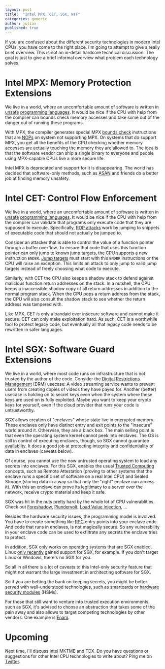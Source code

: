 ```yaml
---
layout: post
title:  "Intel MPX, CET, SGX, WTF"
categories: generic
author: julian
published: true
---
```


If you are confused about the different security technologies in
modern Intel CPUs, you have come to the right place. I'm going to
attempt to give a really brief overview. This is not an in-detail
hardcore technical discussion. The goal is just to give a brief
informal overview what problem each technology solves.

# Intel MPX: Memory Protection Extensions

We live in a world, where an uncomfortable amount of software is
written in
[unsafe](https://en.wikipedia.org/wiki/C_(programming_language))
[programming languages](https://en.wikipedia.org/wiki/C%2B%2B). It
would be nice if the CPU with help from the compiler can bounds check
memory accesses and take some out of the danger out of running these
programs.

With MPX, the compiler generates special MPX [bounds
check](https://en.wikipedia.org/wiki/Bounds_checking) instructions
that are [NOPs](https://en.wikipedia.org/wiki/NOP_(code)) on system
not supporting MPX. On systems that do support MPX, you get all the
benefits of the CPU checking whether memory accesses are actually
touching the memory they are allowed to. The idea is that the software
vendor can ship a single binary to everyone and people using
MPX-capable CPUs live a more secure life.

Intel MPX is deprecated and support for it is disappearing. The world
has decided that software-only methods, such as
[ASAN](https://en.wikipedia.org/wiki/AddressSanitizer) and friends do
a better job at finding memory unsafety.

# Intel CET: Control Flow Enforcement

We live in a world, where an uncomfortable amount of software is
written in
[unsafe](https://en.wikipedia.org/wiki/C_(programming_language))
[programming languages](https://en.wikipedia.org/wiki/C%2B%2B). It
would be nice if the CPU with help from the compiler can validate that
programs only execute code that they are supposed to
execute. Specifically, [ROP
attacks](https://en.wikipedia.org/wiki/Return-oriented_programming)
work by jumping to snippets of executable code that should not
actually be jumped to.

Consider an attacker that is able to control the value of a function
pointer through a buffer overflow. To ensure that code that uses this
function pointer can only jump to known jump targets, the CPU supports
a new instruction `ENDBR`. [Jump
targets](https://en.wikipedia.org/wiki/Indirect_branch) must start
with this `ENDBR` instructions or the CPU will raise an
exception. This limits an attack to only jump to valid jump targets
instead of freely choosing what code to execute.

Similarly, with CET the CPU also keeps a shadow stack to defend
against malicious function return addresses on the stack. In a
nutshell, the CPU keeps a inaccessible shadow copy of all return
addresses in addition to the normal program stack. When the CPU pops a
return address from the stack, the CPU will also consult the shadow
stack to see whether the return address was tampered with.

Like MPX, CET is only a bandaid over insecure software and cannot make
it secure. CET can only make exploitation hard. As such, CET is a
worthwhile tool to protect legacy code, but eventually all that legacy
code needs to be rewritten in safer languages.

# Intel SGX: Software Guard Extensions

We live in a world, where most code runs on infrastructure that is not
trusted by the author of the code. Consider the [Digital Restrictions
Management](https://fsfe.org/activities/drm/drm.en.html) (DRM)
usecase: A video streaming service wants to prevent users from
creating copies of videos they have payed for. Another (better)
usecase is holding on to secret keys even when the system where these
keys are used on is fully exploited. Maybe you want to keep your
crypto keys for yourself, even if the cloud provider that runs your
code is untrustworthy.

SGX allows creation of "enclaves" whose state live in encrypted
memory.  These enclaves only have distinct entry and exit points to
the "insecure" world around it. Otherwise, they are a black box. The
main selling point is that even the operating system kernel cannot
peek into enclaves. The OS is still in control of executing enclaves,
though, so SGX cannot guarantee
[availabilty](https://en.wikipedia.org/wiki/Information_security#Key_concepts).
It does a good job at protecting integrity and confidentiality of data
in enclaves (caveats below).

Of course, you cannot use the now untrusted operating system to load
any secrets into enclaves. For this SGX, enables the usual [Trusted
Computing](https://en.wikipedia.org/wiki/Trusted_Computing) concepts,
such as Remote Attestation (proving to other systems that the enclave
runs a specific set of software on a real Intel CPU) and Sealed
Storage (storing data in a way so that only the "right" enclave can
access it). With this an enclave can prove its legitimacy to a server
over the network, receive crypto material and keep it safe.

SGX was hit in the nuts pretty hard by the whole lot of CPU
vulnerablities. Check out [Foreshadow](https://foreshadowattack.eu/),
[Plundervolt](https://plundervolt.com/), [Load Value
Injection](https://lviattack.eu/), …

Besides the hardware security issues, the programming model is
involved. You have to create something like
[RPC](https://en.wikipedia.org/wiki/Remote_procedure_call) entry
points into your enclave code. And code that runs in enclaves, is not
magically secure. So any vulnerability in your enclave code can be
used to exfiltrate any secrets the enclave tries to protect.

In addition, SGX only works on operating systems that are SGX
enabled. Linux [only
recently](https://www.phoronix.com/scan.php?page=news_item&px=Intel-SGX-Linux-5.11)
gained support for SGX, for example. If you don't target Linux or
Windows, there's no SGX for you.

So all in all there is a lot of caveats to this Intel-only security
feature that might not warrant the large investment in architecting
software for SGX.

So if you are betting the bank on keeping secrets, you might be better
served with well-understood technologies, such as smartcards or
[hardware security
modules](https://en.wikipedia.org/wiki/Hardware_security_module)
(HSMs).

For those that still want to venture into trusted execution
environments, such as SGX, it's advised to choose an abstraction that
takes some of the pain away and also allows to target competing
technologies by other vendors. One example is
[Enarx](https://enarx.dev/).

# Upcoming

Next time, I'll discuss Intel MKTME and TDX. Do you have questions or
suggestions for other Intel CPU technologies to write about? Ping me
on [Twitter](https://twitter.com/blitzclone/).

